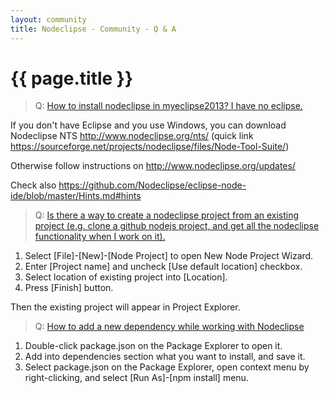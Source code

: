 ```yaml
---
layout: community
title: Nodeclipse - Community - Q & A
---
```


# {{ page.title }}

> Q: [How to install nodeclipse in myeclipse2013? I have no eclipse.](https://github.com/Nodeclipse/nodeclipse-1/issues/60)

If you don't have Eclipse and you use Windows, you can download Nodeclipse NTS <http://www.nodeclipse.org/nts/>
(quick link <https://sourceforge.net/projects/nodeclipse/files/Node-Tool-Suite/>)

Otherwise follow instructions on <http://www.nodeclipse.org/updates/>

Check also <https://github.com/Nodeclipse/eclipse-node-ide/blob/master/Hints.md#hints>

> Q: [Is there a way to create a nodeclipse project from an existing project (e.g. clone a github nodejs project, and
 get all the nodeclipse functionality when I work on it).](https://groups.google.com/forum/#!topic/nodeclipse/WWLp-p6iaDo)
 
1. Select [File]-[New]-[Node Project] to open New Node Project Wizard.
2. Enter [Project name] and uncheck [Use default location] checkbox.
3. Select location of existing project into [Location].
4. Press [Finish] button. 

Then the existing project will appear in Project Explorer. 
 
> Q: [How to add a new dependency while working with Nodeclipse](https://groups.google.com/forum/#!topic/nodeclipse/FgUci2ZXpoQ)

1. Double-click package.json on the Package Explorer to open it.
2. Add into dependencies section what you want to install, and save it.
3. Select package.json on  the Package Explorer, open context menu by right-clicking, and select [Run As]-[npm install] menu.

 